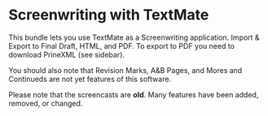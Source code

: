 # Screenwriting with TextMate #

This bundle lets you use TextMate as a Screenwriting application. Import & Export to Final Draft, HTML, and PDF. To export to PDF you need to download PrineXML (see sidebar).

You should also note that Revision Marks, A&B Pages, and Mores and Continueds are not yet features of this software.

Please note that the screencasts are **old**. Many features have been added, removed, or changed.